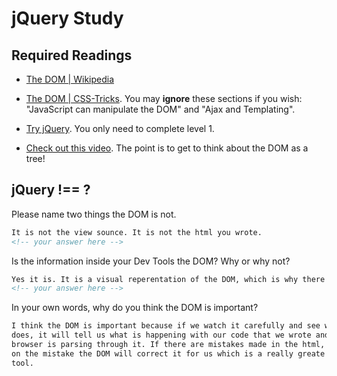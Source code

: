 # jQuery Study

## Required Readings

-   [The DOM | Wikipedia](https://en.wikipedia.org/wiki/Document_Object_Model)

-   [The DOM | CSS-Tricks](https://css-tricks.com/dom/). You may **ignore**
    these sections if you wish: "JavaScript can manipulate the DOM" and "Ajax
    and Templating".

-   [Try jQuery](http://try.jquery.com/). You only need to complete level 1.

-   [Check out this video](https://www.youtube.com/watch?v=n1cKlKM3jYI). The
point is to get to think about the DOM as a tree!
## jQuery !== ?

Please name two things the DOM is not.


```md
It is not the view sounce. It is not the html you wrote.
<!-- your answer here -->
```

Is the information inside your Dev Tools the DOM? Why or why not?

```md
Yes it is. It is a visual reperentation of the DOM, which is why there are so many arrows to open/close/expand/collapse which is like the tree.
<!-- your answer here -->
```

In your own words, why do you think the DOM is important?

```md
I think the DOM is important because if we watch it carefully and see what it
does, it will tell us what is happening with our code that we wrote and how the
browser is parsing through it. If there are mistakes made in the html, depending
on the mistake the DOM will correct it for us which is a really greate learning
tool.
```
